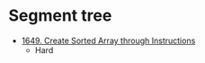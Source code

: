 # Segment tree

- [1649. Create Sorted Array through Instructions](https://leetcode.com/problems/create-sorted-array-through-instructions/description/)
  - Hard